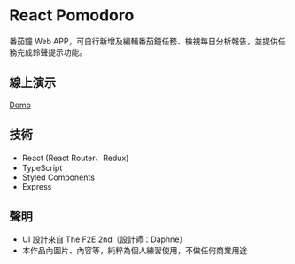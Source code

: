 # React Pomodoro

番茄鐘 Web APP，可自行新增及編輯番茄鐘任務、檢視每日分析報告，並提供任務完成鈴聲提示功能。

## 線上演示

[Demo](https://ycjoyce.github.io/react-pomodoro/)

## 技術

- React (React Router、Redux)
- TypeScript
- Styled Components
- Express

## 聲明

- UI 設計來自 The F2E 2nd（設計師：Daphne）
- 本作品內圖片、內容等，純粹為個人練習使用，不做任何商業用途